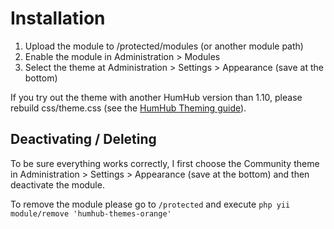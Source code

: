 # Installation

1. Upload the module to /protected/modules (or another module path)
2. Enable the module in Administration > Modules
2. Select the theme at Administration > Settings > Appearance (save at the bottom)

If you try out the theme with another HumHub version than 1.10, please rebuild css/theme.css (see the [HumHub Theming guide](https://docs.humhub.org/docs/theme/css#compile-css-package)).

## Deactivating / Deleting
To be sure everything works correctly, I first choose the Community theme in Administration > Settings > Appearance (save at the bottom) and then deactivate the module.

To remove the module please go to `/protected` and execute `php yii module/remove 'humhub-themes-orange'`
